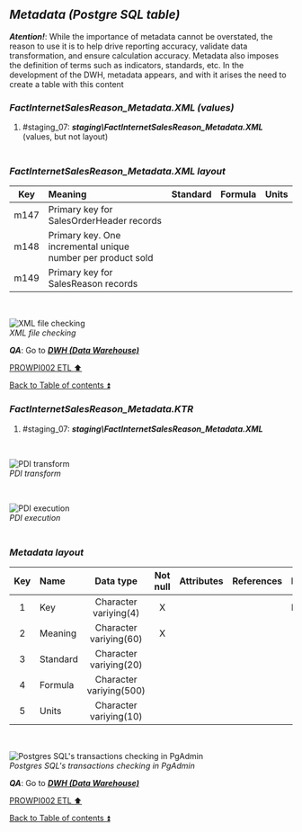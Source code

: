 ## **_Metadata (Postgre SQL table)_**  

**_Atention!_**: While the importance of metadata cannot be overstated, the reason to use it is to help drive reporting accuracy, validate data transformation, and ensure calculation accuracy. Metadata also imposes the definition of terms such as indicators, standards, etc. In the development of the DWH, metadata appears, and with it arises the need to create a table with this content  

### **_FactInternetSalesReason\_Metadata.XML (values)_**  
  1. #staging_07: **_staging\FactInternetSalesReason\_Metadata.XML_** (values, but not layout)  

### **_<p><br>FactInternetSalesReason\_Metadata.XML layout</p>_**  

| Key      	| Meaning                                 | Standard              | Formula                                                                  | Units |
| :-------: | :-------------------------------------- | :-------------------: | :----------------------------------------------------------------------- | :---: |
| m147      | Primary key for SalesOrderHeader records |                       |                                                                          |       |
| m148      | Primary key. One incremental unique number per product sold |                       |                                                                          |       |
| m149      | Primary key for SalesReason records |                       |                                                                          |       |

   <p><br></p>  
 
  ![XML file checking](https://i.imgur.com/vRV2qdI.png)  
  _XML file checking_  

  **_QA_**: Go to **_[DWH (Data Warehouse)](dwh.md)_**  

[PROWPI002 ETL :arrow_up:](prowpi002_etl_adventureworksdw2022_db.md)  

[Back to Table of contents :arrow_double_up:](../README.md)  


### **_FactInternetSalesReason\_Metadata.KTR_**  
  1. #staging_07: **_staging\FactInternetSalesReason\_Metadata.XML_**  

   <p><br></p>  

  ![PDI transform](https://i.imgur.com/3kGFaki.png)  
  _PDI transform_  

  <p><br></p>  

  ![PDI execution](https://i.imgur.com/QJ7Ji3J.png)  
  _PDI execution_ 

### **_<p><br>Metadata layout</p>_**  

| Key	| Name                  | Data type              | Not null | Attributes | References            | Description |
| :-: | :-------------------- | :--------------------: | :------: | :--------- | :-------------------- | :-----------| 
| 1   | Key                   | Character variying(4)  | X        |            |                       | PK,FK       |
| 2   | Meaning               | Character variying(60) | X        |            |                       |             |
| 3   | Standard              | Character variying(20) |          |            |                       |             |
| 4   | Formula               | Character variying(500)|          |            |                       |             |
| 5   | Units                 | Character variying(10) |          |            |                       |             |

   <p><br></p>  
 
  ![Postgres SQL's transactions checking in PgAdmin](https://i.imgur.com/zJSM3ur.png)  
  _Postgres SQL's transactions checking in PgAdmin_  

  **_QA_**: Go to **_[DWH (Data Warehouse)](dwh.md)_**  

[PROWPI002 ETL :arrow_up:](prowpi002_etl_adventureworksdw2022_db.md)  

[Back to Table of contents :arrow_double_up:](../README.md)  